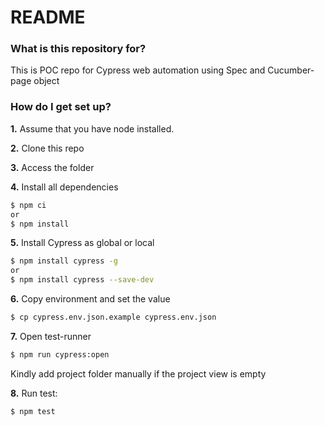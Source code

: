 # README #

### What is this repository for? ###

This is POC repo for Cypress web automation using Spec and Cucumber-page object

### How do I get set up? ###

**1.** Assume that you have node installed.

**2.** Clone this repo

**3.** Access the folder

**4.** Install all dependencies
```sh
$ npm ci
or
$ npm install
```

**5.** Install Cypress as global or local
```sh
$ npm install cypress -g
or
$ npm install cypress --save-dev
```

**6.** Copy environment and set the value
```sh
$ cp cypress.env.json.example cypress.env.json
```

**7.** Open test-runner
```sh
$ npm run cypress:open
```
Kindly add project folder manually if the project view is empty

**8.** Run test:
```sh
$ npm test
```
